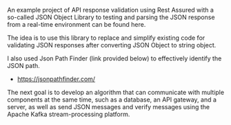 An example project of API response validation using Rest Assured with a so-called JSON Object Library to testing and parsing the JSON response from a real-time environment can be found here.

The idea is to use this library to replace and simplify existing code for validating JSON responses after converting JSON Object to string object.

I also used Json Path Finder (link provided below) to effectively identify the JSON path.
- https://jsonpathfinder.com/

The next goal is to develop an algorithm that can communicate with multiple components at the same time, such as a database, an API gateway, and a server, as well as send JSON messages and verify messages using the Apache Kafka stream-processing platform.
